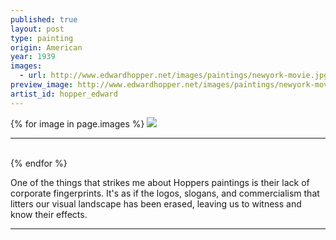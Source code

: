 ```yaml
---
published: true
layout: post
type: painting
origin: American
year: 1939
images:
  - url: http://www.edwardhopper.net/images/paintings/newyork-movie.jpg
preview_image: http://www.edwardhopper.net/images/paintings/newyork-movie.jpg
artist_id: hopper_edward
---
```


<div class ="main-image">
{% for image in page.images %}
<img src="{{ site.baseurl }}{{ image.url }}" class="">
<br>
<hr>
<br>
{% endfor %}
</div>

One of the things that strikes me about Hoppers paintings is their lack of corporate fingerprints. It's as if the logos, slogans, and commercialism that litters our visual landscape has been erased, leaving us to witness and know their effects.

<hr>